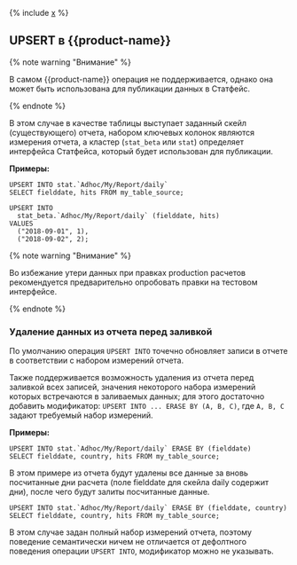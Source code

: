 {% include [x](_includes/upsert_into.md) %}


## UPSERT в {{product-name}}

{% note warning "Внимание" %}

В самом {{product-name}} операция не поддерживается, однако она может быть использована для публикации данных в Статфейс.

{% endnote %}

В этом случае в качестве таблицы выступает заданный скейл (существующего) отчета, набором ключевых колонок являются измерения отчета, а кластер (`stat_beta` или `stat`) определяет интерфейса Статфейса, который будет использован для публикации.

**Примеры:**

``` yql
UPSERT INTO stat.`Adhoc/My/Report/daily`
SELECT fielddate, hits FROM my_table_source;
```

``` yql
UPSERT INTO
  stat_beta.`Adhoc/My/Report/daily` (fielddate, hits)
VALUES
  ("2018-09-01", 1),
  ("2018-09-02", 2);
```

{% note warning "Внимание" %}

Во избежание утери данных при правках production расчетов рекомендуется предварительно опробовать правки на тестовом интерфейсе.

{% endnote %}

### Удаление данных из отчета перед заливкой

По умолчанию операция `UPSERT INTO` точечно обновляет записи в отчете в соответствии с набором измерений отчета.

Также поддерживается возможность удаления из отчета перед заливкой всех записей, значения некоторого набора измерений которых встречаются в заливаемых данных; для этого достаточно добавить модификатор: `UPSERT INTO ... ERASE BY (A, B, C)`, где `A, B, C` задают требуемый набор измерений.

**Примеры:**
``` yql
UPSERT INTO stat.`Adhoc/My/Report/daily` ERASE BY (fielddate)
SELECT fielddate, country, hits FROM my_table_source;
```

В этом примере из отчета будут удалены все данные за вновь посчитанные дни расчета (поле fielddate для скейла daily содержит дни), после чего будут залиты посчитанные данные.

``` yql
UPSERT INTO stat.`Adhoc/My/Report/daily` ERASE BY (fielddate, country)
SELECT fielddate, country, hits FROM my_table_source;
```

В этом случае задан полный набор измерений отчета, поэтому поведение семантически ничем не отличается от дефолтного поведения операции `UPSERT INTO`, модификатор можно не указывать.
